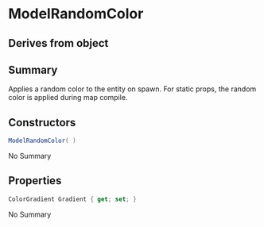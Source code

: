 # ModelRandomColor

## Derives from object

## Summary

Applies a random color to the entity on spawn. For static props, the random color is applied during map compile.
## Constructors

```c#
ModelRandomColor( ) 
```
No Summary
## Properties

```c#
ColorGradient Gradient { get; set; } 
```
No Summary
